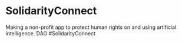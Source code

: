 # SolidarityConnect
Making a non-profit app to protect human rights on and using artificial intelligence. DAO #SolidarityConnect
